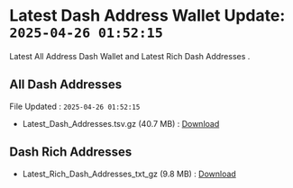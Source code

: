 # Latest Dash Address Wallet Update: `2025-04-26 01:52:15`

Latest All Address Dash Wallet and Latest Rich Dash Addresses .

## All Dash Addresses

File Updated : `2025-04-26 01:52:15`

- Latest_Dash_Addresses.tsv.gz (40.7 MB) : [Download](https://github.com/Pymmdrza/Rich-Address-Wallet/releases/tag/Dash)

## Dash Rich Addresses

- Latest_Rich_Dash_Addresses_txt_gz (9.8 MB) : [Download](https://github.com/Pymmdrza/Rich-Address-Wallet/releases/tag/Dash)
